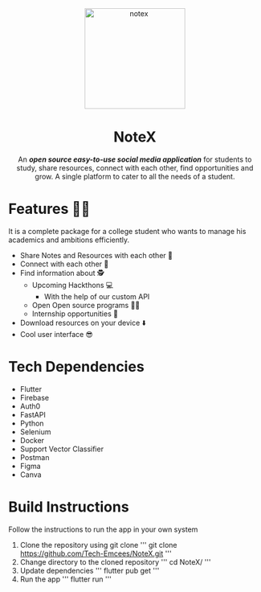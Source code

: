 <div align="center">
 <img width="200" alt="notex" src="https://github.com/The-NoteX/NoteX/assets/117584718/c12f52ad-f789-4c35-a310-f42295d75864">

# NoteX 
An ***open source easy-to-use social media application*** for students to study, share resources, connect with each other, find opportunities and grow. A single platform to cater to all the needs of a student.
</div>

# Features 🦸‍♂️

It is a complete package for a college student who wants to manage his academics and ambitions efficiently.
 - Share Notes and Resources with each other 📖
 - Connect with each other 🤝
 - Find information about 🕵️
   - Upcoming Hackthons 💻
     - With the help of our custom API
   - Open Open source programs 👨‍💻
   - Internship opportunities 💸
 - Download resources on your device ⬇️
 - Cool user interface 😎

# Tech Dependencies

* Flutter
* Firebase
* Auth0
* FastAPI
* Python
* Selenium
* Docker
* Support Vector Classifier
* Postman
* Figma
* Canva

# Build Instructions

Follow the instructions to run the app in your own system

1. Clone the repository using git clone
''' git clone https://github.com/Tech-Emcees/NoteX.git '''
2. Change directory to the cloned repository
''' cd NoteX/ '''
3. Update dependencies
''' flutter pub get '''
4. Run the app
''' flutter run '''
